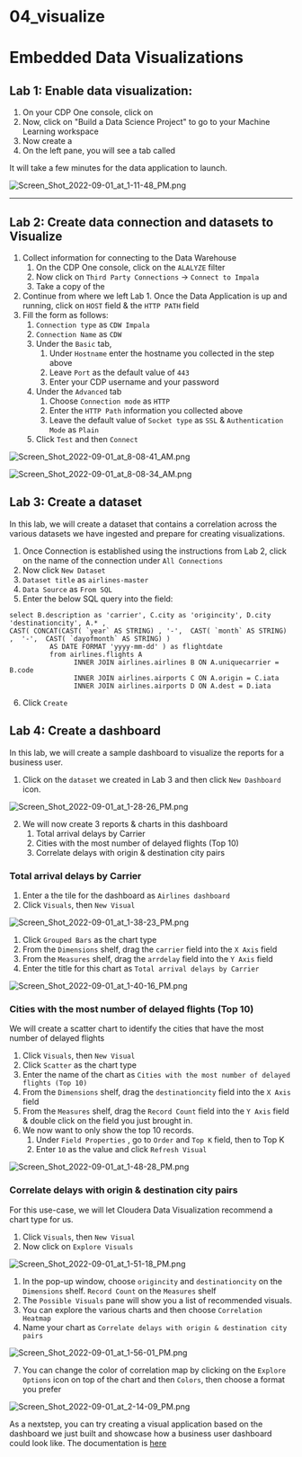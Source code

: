 # 04_visualize

# Embedded Data Visualizations

## Lab 1: Enable data visualization:

1. On your CDP One console, click on
2. Now, click on "Build a Data Science Project" to go to your Machine Learning workspace
3. Now create a
4. On the left pane, you will see a tab called

It will take a few minutes for the data application to launch.

![Screen_Shot_2022-09-01_at_1-11-48_PM.png](image/Screen_Shot_2022-09-01_at_1-11-48_PM.png)

---

## Lab 2: Create data connection and datasets to Visualize

1. Collect information for connecting to the Data Warehouse
    1. On the CDP One console, click on the `ALALYZE` filter
    2. Now click on `Third Party Connections` -> `Connect to Impala`
    3. Take a copy of the
2. Continue from where we left Lab 1. Once the Data Application is up and running, click on `HOST` field & the `HTTP PATH` field
3. Fill the form as follows:
    1. `Connection type` as `CDW Impala`
    2. `Connection Name` as `CDW`
    3. Under the `Basic` tab,
        1. Under `Hostname` enter the hostname you collected in the step above
        2. Leave `Port` as the default value of `443`
        3. Enter your CDP username and your password
    4. Under the `Advanced` tab
        1. Choose `Connection mode` as `HTTP`
        2. Enter the `HTTP Path` information you collected above
        3. Leave the default value of `Socket type` as `SSL` & `Authentication Mode` as `Plain`
    5. Click `Test` and then `Connect`

![Screen_Shot_2022-09-01_at_8-08-41_AM.png](image/Screen_Shot_2022-09-01_at_8-08-41_AM.png)

![Screen_Shot_2022-09-01_at_8-08-34_AM.png](image/Screen_Shot_2022-09-01_at_8-08-34_AM.png)

## Lab 3: Create a dataset

In this lab, we will create a dataset that contains a correlation across the various datasets we have ingested and prepare for creating visualizations.

1. Once Connection is established using the instructions from Lab 2, click on the name of the connection under `All Connections`
2. Now click `New Dataset`
3. `Dataset title` as `airlines-master`
4. `Data Source` as `From SQL`
5. Enter the below SQL query into the field:

```
select B.description as 'carrier', C.city as 'origincity', D.city 'destinationcity', A.* ,
CAST( CONCAT(CAST( `year` AS STRING) , '-',  CAST( `month` AS STRING)  ,  '-',  CAST( `dayofmonth` AS STRING) )
          AS DATE FORMAT 'yyyy-mm-dd' ) as flightdate
          from airlines.flights A
                INNER JOIN airlines.airlines B ON A.uniquecarrier = B.code
                INNER JOIN airlines.airports C ON A.origin = C.iata
                INNER JOIN airlines.airports D ON A.dest = D.iata
```

6. Click `Create`

## Lab 4: Create a dashboard

In this lab, we will create a sample dashboard to visualize the reports for a business user.

1. Click on the `dataset` we created in Lab 3 and then click `New Dashboard` icon.

![Screen_Shot_2022-09-01_at_1-28-26_PM.png](image/Screen_Shot_2022-09-01_at_1-28-26_PM.png)

2. We will now create 3 reports & charts in this dashboard
    1. Total arrival delays by Carrier
    2. Cities with the most number of delayed flights \(Top 10\)
    3. Correlate delays with origin & destination city pairs

### Total arrival delays by Carrier

1. Enter a the tile for the dashboard as `Airlines dashboard`
2. Click `Visuals`, then `New Visual`

![Screen_Shot_2022-09-01_at_1-38-23_PM.png](image/Screen_Shot_2022-09-01_at_1-38-23_PM.png)

1. Click `Grouped Bars` as the chart type
2. From the `Dimensions` shelf, drag the `carrier` field into the `X Axis` field
3. From the `Measures` shelf, drag the `arrdelay` field into the `Y Axis` field
4. Enter the title for this chart as `Total arrival delays by Carrier`

![Screen_Shot_2022-09-01_at_1-40-16_PM.png](image/Screen_Shot_2022-09-01_at_1-40-16_PM.png)

### Cities with the most number of delayed flights \(Top 10\)

We will create a scatter chart to identify the cities that have the most number of delayed flights

1. Click `Visuals`, then `New Visual`
2. Click `Scatter` as the chart type
3. Enter the name of the chart as `Cities with the most number of delayed flights (Top 10)`
4. From the `Dimensions` shelf, drag the `destinationcity` field into the `X Axis` field
5. From the `Measures` shelf, drag the `Record Count` field into the `Y Axis` field & double click on the field you just brought in.
6. We now want to only show the top 10 records.
    1. Under `Field Properties` , go to `Order` and `Top K` field, then to Top K
    2. Enter `10` as the value and click `Refresh Visual`

![Screen_Shot_2022-09-01_at_1-48-28_PM.png](image/Screen_Shot_2022-09-01_at_1-48-28_PM.png)

### Correlate delays with origin & destination city pairs

For this use\-case, we will let Cloudera Data Visualization recommend a chart type for us.

1. Click `Visuals`, then `New Visual`
2. Now click on `Explore Visuals`

![Screen_Shot_2022-09-01_at_1-51-18_PM.png](image/Screen_Shot_2022-09-01_at_1-51-18_PM.png)

1. In the pop-up window, choose `origincity` and `destinationcity` on the `Dimensions` shelf. `Record Count` on the `Measures` shelf
2. The `Possible Visuals` pane will show you a list of recommended visuals.
3. You can explore the various charts and then choose `Correlation Heatmap`
4. Name your chart as `Correlate delays with origin & destination city pairs`

![Screen_Shot_2022-09-01_at_1-56-01_PM.png](image/Screen_Shot_2022-09-01_at_1-56-01_PM.png)

7. You can change the color of correlation map by clicking on the `Explore Options` icon on top of the chart and then `Colors`, then choose a format you prefer

![Screen_Shot_2022-09-01_at_2-14-09_PM.png](image/Screen_Shot_2022-09-01_at_2-14-09_PM.png)

As a nextstep, you can try creating a visual application based on the dashboard we just built and showcase how a business user dashboard could look like. The documentation is [here](https://docs.cloudera.com/data-visualization/7/howto-apps/topics/viz-create-app.html)
